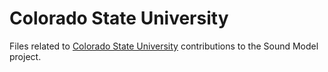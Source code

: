 # Colorado State University

Files related to [Colorado State University](https://lib.colostate.edu) contributions to the Sound Model project.
